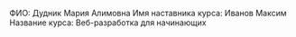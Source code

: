 ФИО: Дудник Мария Алимовна
Имя наставника курса: Иванов Максим
Название курса: Веб-разработка для начинающих
